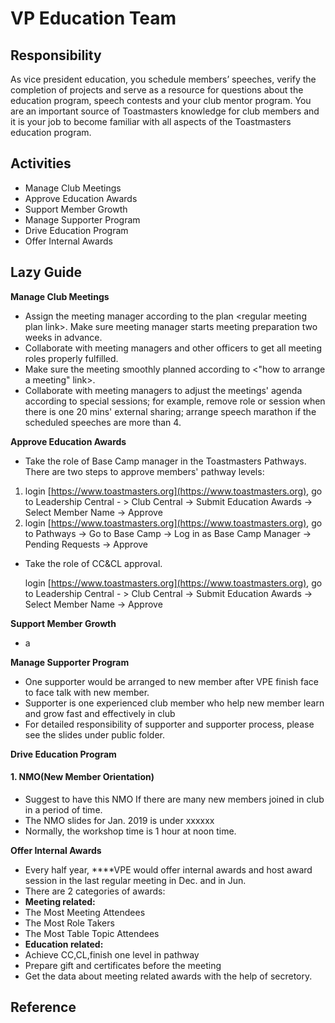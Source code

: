 # VP Education Team

## Responsibility 

As vice president education, you schedule members’ speeches, verify the completion of projects and serve as a resource for questions about the education program, speech contests and your club mentor program. You are an important source of Toastmasters knowledge for club members and it is your job to become familiar with all aspects of the Toastmasters education program.

## Activities

* Manage Club Meetings
* Approve Education Awards
* Support Member Growth
* Manage Supporter Program
* Drive Education Program
* Offer Internal Awards

## Lazy Guide 

**Manage Club Meetings**

* Assign the meeting manager according to the plan &lt;regular meeting plan link&gt;. Make sure meeting manager starts meeting preparation two weeks in advance.
* Collaborate with meeting managers and other officers to get all meeting roles properly fulfilled.
* Make sure the meeting smoothly planned according to &lt;"how to arrange a meeting" link&gt;.
* Collaborate with meeting managers to adjust the meetings' agenda according to special sessions; for example, remove role or session when there is one 20 mins' external sharing; arrange speech marathon if the scheduled speeches are more than 4.

**Approve Education Awards**

* Take the role of Base Camp manager in the Toastmasters Pathways. There are two steps to approve members' pathway levels:

1. login [https://www.toastmasters.org](https://www.toastmasters.org), go to Leadership Central -    &gt; Club Central -&gt; Submit Education Awards -&gt; Select Member Name -&gt; Approve
2. login [https://www.toastmasters.org](https://www.toastmasters.org), go to Pathways -&gt; Go to Base Camp -&gt; Log in as Base Camp Manager -&gt; Pending Requests -&gt; Approve

* Take the role of CC&CL approval. 

  login [https://www.toastmasters.org](https://www.toastmasters.org), go to Leadership Central -    &gt; Club Central -&gt; Submit Education Awards -&gt; Select Member Name -&gt; Approve

**Support Member Growth**

* a

**Manage Supporter Program**

* One supporter would be arranged to new member after VPE finish face to face talk with new member.
* Supporter is one experienced club member who help new member learn and grow fast and effectively in club
* For detailed responsibility of supporter and supporter process, please see the slides under public folder.

**Drive Education Program**

#### **1. NMO\(New Member Orientation\)**

* Suggest to have this NMO If there are many new members joined in club in a period of time.
* The NMO slides for Jan. 2019 is under xxxxxx
* Normally, the workshop time is 1 hour at noon time.

**Offer Internal Awards**

* Every half year, ****VPE would offer internal awards and host award session in the last regular meeting in Dec. and in Jun.
* There are 2 categories of awards:
* **Meeting related:**
* The Most Meeting Attendees 
* The Most Role Takers 
* The Most Table Topic Attendees
* **Education related:** 
* Achieve CC,CL,finish one level in pathway
* Prepare gift and certificates before the meeting 
* Get the data about meeting related awards with the help of secretory.

## Reference

